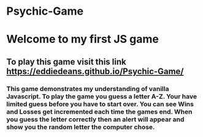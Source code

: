 # Psychic-Game
# Welcome to my first JS game

## To play this game visit this link https://eddiedeans.github.io/Psychic-Game/

### This game demonstrates my understanding of vanilla Javascript. To play the game you guess a letter A-Z. Your have limited guess before you have to start over. You can see Wins and Losses get incremented each time the games end. When you guess the letter correctly then an alert will appear and show you the random letter the computer chose.
